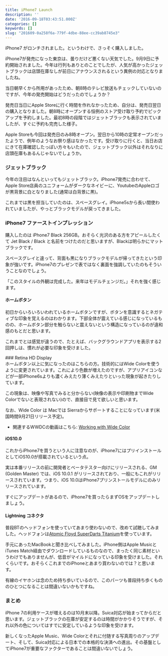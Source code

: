 ```yaml
---
title: iPhone7 Launch
description: ''
date: '2016-09-18T03:43:51.000Z'
categories: []
keywords: []
slug: "201609-0a258f6a-779f-4dbe-88ee-cc39ab8745e3"
---
```

iPhone7 がロンチされました。というわけで、さっそく購入しました。

iPhone7が発売になった東京は、曇りだけど悪くない天気でした。9月9日に予約開始されました。今年は行列もありとのことでしたが、人気が高かったジェットブラックは店頭在庫なしが前日にアナウンスされるという異例の対応となりましたね。

当日朝早くから所用があったため、朝8時のテレビ放送もチェックしていないのですが、今年の発売開始はどうだったのでしょうか？

発売日当日にApple Storeに行く時間を作れなかったため、自分は、発売日翌日の購入となりました。朝8時にオープンする恒例のストア受け取り予約でピックアップを予約しました。最初8時の段階ではジェットブラックも表示されていましたが、すぐに予約も完売した様子。

Apple Storeも今回は発売日のみ8時オープン。翌日から10時の定常オープンだったようで、例年のようなお祭り感はなかったです。受け取りに行くと、当日お店にきて在庫確認したっぽい方々もいたので、ジェットブラック以外はそれなりに店頭在庫もあるんじゃないでしょうか。

### ジェットブラック

今年の注目はなんといってもジェットブラック。iPhone7発売に合わせて、Apple Store店員のユニフォームがダークなネイビーに、YoutubeのAppleロゴが黒背景に白となりました(通常は白背景に黒)。

これまでは黒を担当していたのは、スペースグレイ。iPhone5sから長い間使われていましたが、やっとブラックモデルが戻ってきました。

### iPhone7 ファーストインプレッション

購入したのは iPhone7 Black 256GB。おそらく光沢のある方をアピールしたくて Jet Black / Black と名前をつけたのだと思いますが、Blackは明らかにマットブラックです。

スペースグレイと違って、背面も黒になりブラックモデルが帰ってきたという印象が強いです。iPhone7のプレゼンで表ではなく裏面を強調していたのもそういうことなのでしょう。

「このスタイルの外観は完成した。来年はモデルチェンジだ。」それを強く感じます。

#### ホームボタン

初日からいろいろいわれているホームボタンですが、ボタンを意識するとネガティブな印象を覚えるのはわかります。下部全体が震えている感じになっているものの、ホームボタン部分を触らないと震えないという構造になっているのが違和感のもとだと思います。

これまでとは感覚が違うので、たとえば、バックグラウンドアプリを表示する2回押しは、慣れが必要な印象を受けました。

\### Retina HD Display  
ホームボタン以上に気になったのはこちらの方。技術的にはWide Colorを使うように変更されています。これにより色数が増えたのですが、アプリアイコンなどが一部iPhone6sよりも濃くみえたり薄くみえたりといった現象が起きたりしています。

この現象は、映像や写真でみると分からない(映像の表示や印刷物までWide Colorでないと表現されない)ので、直接目で見て欲しいと思います。

なお、Wide Color は Macでは Sierraからサポートすることになっています(米国時間9月21日リリース予定)。

*   関連するWWDCの動画はこちら: [Working with Wide Color](https://developer.apple.com/videos/play/wwdc2016/712/)

#### iOS10.0

これからiPhone7を買うという人に注意なのが、iPhone7にはプリインストールとしてiOS10.0が搭載されているという点。

実は本番リリースの前に開発者とベータテスター向けにリリースされる、GM (Golden Master) では、iOS 10.0.1 がリリースされており、一般にもこれがリリースされています。つまり、iOS 10.0はiPhone7プリンストールモデルにのみリリースされています。

すぐにアップデートがあるので、iPhone7を買ったらまずOSをアップデートしましょう。

#### Lightning コネクタ

普段BTのヘッドフォンを使っていてあまり使わないので、改めて試聴してみました。ヘッドフォンは[Atomic Floyd SuperDarts Titanium](http://www.atomicfloyd.jp/superdarts_titanium_remote.html)を使っています。

手元にあったMacBookと聞き比べしてみました。iPhone側はApple MusicとiTunes Match経由でダウンロードしているものなので、まったく同じ素材というわけでもありませんが、低音がマイルドになっている印象を受けました。それくらいです。おそらくこれまでのiPhoneとあまり買わないのでは？と思います。

有線のイヤホンは念のため持ち歩いているので、このパーツも普段持ち歩くもののひとつになることは間違いないかもですね。

### まとめ

iPhone 7の利用ケースが増えるのは10月末以降。Suica対応が始まってからだと思います。ジェットブラックの在庫が安定するのは時間がかかりそうですが、それ以外の色についてはすでに安定しているような印象を受けます。

新しくなったApple Music、Wide Colorとそれに付随する写真周りのアップデート、そして、Suica対応による日本での本格的な決済への進出。その基盤としてiPhone7が重要なファクターであることは間違いないでしょう。